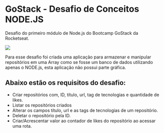 # GoStack - Desafio de Conceitos NODE.JS

Desafio do primeiro módulo de Node.js do Bootcamp GoStack da Rocketseat.

![](https://camo.githubusercontent.com/d25397e9df01fe7882dcc1cbc96bdf052ffd7d0c/68747470733a2f2f73746f726167652e676f6f676c65617069732e636f6d2f676f6c64656e2d77696e642f626f6f7463616d702d676f737461636b2f6865616465722d6465736166696f732e706e67)

Para esse desafio foi criada uma aplicação para armazenar e manipular repositórios em uma Array como se fosse um banco de dados utilizando apenas o NODE.js, esta aplicação não possui parte gráfica.

## Abaixo estão os requisitos do desafio:
* Criar repositórios com, ID, título, url, tag de tecnologias e quantidade de likes.
* Listar os repositórios criados
* Alterar os campos título, url e as tags de tecnologias de um repositório.
* Deletar o repositório pela ID.
* Criar/Acrescentar valor ao contador de likes do repositório ao acessar uma rota.
